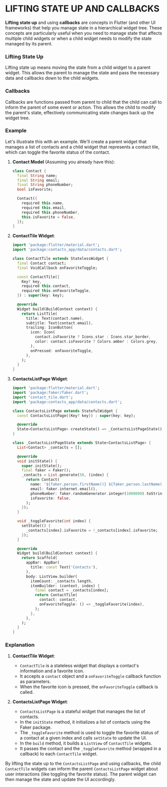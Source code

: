 # LIFTING STATE UP AND CALLBACKS

**Lifting state up** and using **callbacks** are concepts in Flutter (and other UI frameworks) that help you manage state in a hierarchical widget tree. These concepts are particularly useful when you need to manage state that affects multiple child widgets or when a child widget needs to modify the state managed by its parent.

### Lifting State Up

Lifting state up means moving the state from a child widget to a parent widget. This allows the parent to manage the state and pass the necessary data and callbacks down to the child widgets.

### Callbacks

Callbacks are functions passed from parent to child that the child can call to inform the parent of some event or action. This allows the child to modify the parent's state, effectively communicating state changes back up the widget tree.

### Example

Let's illustrate this with an example. We'll create a parent widget that manages a list of contacts and a child widget that represents a contact tile, which can toggle the favorite status of the contact.

1. **Contact Model** (Assuming you already have this):
   
   ```dart
   class Contact {
     final String name;
     final String email;
     final String phoneNumber;
     bool isFavorite;

     Contact({
       required this.name,
       required this.email,
       required this.phoneNumber,
       this.isFavorite = false,
     });
   }
   ```

2. **ContactTile Widget**:

   ```dart
   import 'package:flutter/material.dart';
   import 'package:contacts_app/data/contacts.dart';

   class ContactTile extends StatelessWidget {
     final Contact contact;
     final VoidCallback onFavoriteToggle;

     const ContactTile({
       Key? key,
       required this.contact,
       required this.onFavoriteToggle,
     }) : super(key: key);

     @override
     Widget build(BuildContext context) {
       return ListTile(
         title: Text(contact.name),
         subtitle: Text(contact.email),
         trailing: IconButton(
           icon: Icon(
             contact.isFavorite ? Icons.star : Icons.star_border,
             color: contact.isFavorite ? Colors.amber : Colors.grey,
           ),
           onPressed: onFavoriteToggle,
         ),
       );
     }
   }
   ```

3. **ContactsListPage Widget**:

   ```dart
   import 'package:flutter/material.dart';
   import 'package:faker/faker.dart';
   import 'contact_tile.dart';
   import 'package:contacts_app/data/contacts.dart';

   class ContactsListPage extends StatefulWidget {
     const ContactsListPage({Key? key}) : super(key: key);

     @override
     State<ContactsListPage> createState() => _ContactsListPageState();
   }

   class _ContactsListPageState extends State<ContactsListPage> {
     List<Contact> _contacts = [];

     @override
     void initState() {
       super.initState();
       final faker = Faker();
       _contacts = List.generate(50, (index) {
         return Contact(
           name: '${faker.person.firstName()} ${faker.person.lastName()}',
           email: faker.internet.email(),
           phoneNumber: faker.randomGenerator.integer(1000000).toString(),
           isFavorite: false,
         );
       });
     }

     void _toggleFavorite(int index) {
       setState(() {
         _contacts[index].isFavorite = !_contacts[index].isFavorite;
       });
     }

     @override
     Widget build(BuildContext context) {
       return Scaffold(
         appBar: AppBar(
           title: const Text('Contacts'),
         ),
         body: ListView.builder(
           itemCount: _contacts.length,
           itemBuilder: (context, index) {
             final contact = _contacts[index];
             return ContactTile(
               contact: contact,
               onFavoriteToggle: () => _toggleFavorite(index),
             );
           },
         ),
       );
     }
   }
   ```

### Explanation

1. **ContactTile Widget**:
   - `ContactTile` is a stateless widget that displays a contact's information and a favorite icon.
   - It accepts a `contact` object and a `onFavoriteToggle` callback function as parameters.
   - When the favorite icon is pressed, the `onFavoriteToggle` callback is called.

2. **ContactsListPage Widget**:
   - `ContactsListPage` is a stateful widget that manages the list of contacts.
   - In the `initState` method, it initializes a list of contacts using the Faker package.
   - The `_toggleFavorite` method is used to toggle the favorite status of a contact at a given index and calls `setState` to update the UI.
   - In the `build` method, it builds a `ListView` of `ContactTile` widgets.
   - It passes the contact and the `_toggleFavorite` method (wrapped in a callback) to each `ContactTile` widget.

By lifting the state up to the `ContactsListPage` and using callbacks, the child `ContactTile` widgets can inform the parent `ContactsListPage` widget about user interactions (like toggling the favorite status). The parent widget can then manage the state and update the UI accordingly.
